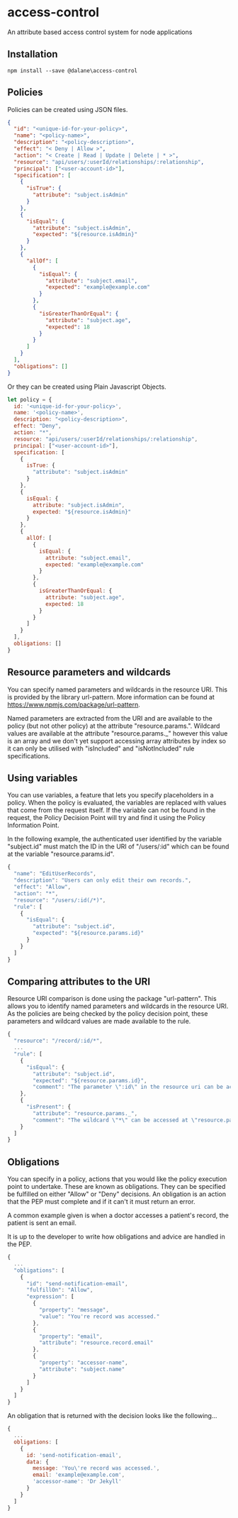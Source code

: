 # access-control
An attribute based access control system for node applications

## Installation

```
npm install --save @dalane\access-control
```

## Policies

Policies can be created using JSON files.

```JSON
{
  "id": "<unique-id-for-your-policy>",
  "name": "<policy-name>",
  "description": "<policy-description>",
  "effect": "< Deny | Allow >",
  "action": "< Create | Read | Update | Delete | * >",
  "resource": "api/users/:userId/relationships/:relationship",
  "principal": ["<user-account-id>"],
  "specification": [
    {
      "isTrue": {
        "attribute": "subject.isAdmin"
      }
    },
    {
      "isEqual": {
        "attribute": "subject.isAdmin",
        "expected": "${resource.isAdmin}"
      }
    },
    {
      "allOf": [
        {
          "isEqual": {
            "attribute": "subject.email",
            "expected": "example@example.com"
          }
        },
        {
          "isGreaterThanOrEqual": {
            "attribute": "subject.age",
            "expected": 18
          }
        }
      ]
    }
  ],
  "obligations": []
}
```

Or they can be created using Plain Javascript Objects.

```javascript
let policy = {
  id: '<unique-id-for-your-policy>',
  name: '<policy-name>',
  description: "<policy-description>",
  effect: "Deny",
  action: "*",
  resource: "api/users/:userId/relationships/:relationship",
  principal: ["<user-account-id>"],
  specification: [
    {
      isTrue: {
        "attribute": "subject.isAdmin"
      }
    },
    {
      isEqual: {
        attribute: "subject.isAdmin",
        expected: "${resource.isAdmin}"
      }
    },
    {
      allOf: [
        {
          isEqual: {
            attribute: "subject.email",
            expected: "example@example.com"
          }
        },
        {
          isGreaterThanOrEqual: {
            attribute: "subject.age",
            expected: 18
          }
        }
      ]
    }
  ],
  obligations: []
}
```

## Resource parameters and wildcards
You can specify named parameters and wildcards in the resource URI. This is provided by the library url-pattern.
More information can be found at https://www.npmjs.com/package/url-pattern.

Named parameters are extracted from the URI and are available to the policy (but not other policy)
at the attribute "resource.params.<name-of-parameter>". Wildcard values are available at
the attribute "resource.params._" however this value is an array and we don't yet
support accessing array attributes by index so it can only be utilised with "isIncluded"
and "isNotIncluded" rule specifications.

## Using variables
You can use variables, a feature that lets you specify placeholders in a policy. When the policy is evaluated, the variables are replaced with values that come from the request itself. If the variable can not be found in the request, the Policy Decision Point will try and find it using the Policy Information Point.

In the following example, the authenticated user identified by the variable "subject.id" must match the ID in the URI of "/users/:id" which can be found at the variable "resource.params.id".

```javascript
{
  "name": "EditUserRecords",
  "description": "Users can only edit their own records.",
  "effect": "Allow",
  "action": "*",
  "resource": "/users/:id(/*)",
  "rule": [
    {
      "isEqual": {
        "attribute": "subject.id",
        "expected": "${resource.params.id}"
      }
    }
  ]
}
```

## Comparing attributes to the URI
Resource URI comparison is done using the package "url-pattern". This allows you to identify
named parameters and wildcards in the resource URI. As the policies are
being checked by the policy decision point, these parameters and wildcard values
are made available to the rule.

```javascript
{
  "resource": "/record/:id/*",
  ...
  "rule": [
    {
      "isEqual": {
        "attribute": "subject.id",
        "expected": "${resource.params.id}",
        "comment": "The parameter \":id\" in the resource uri can be accessed at \"resource.params.id\"."
    },
    {
      "isPresent": {
        "attribute": "resource.params._",
        "comment": "The wildcard \"*\" can be accessed at \"resource.params._\" as an array. Accessing by index is not currently possible."
    }
  ]
}
```

## Obligations
You can specify in a policy, actions that you would like the policy execution point to undertake.
These are known as obligations. They can be specified be fulfilled on either "Allow" or
"Deny" decisions. An obligation is an action that the PEP must complete and if it can't it must return an error.

A common example given is when a doctor accesses a patient's record, the patient is sent an email.

It is up to the developer to write how obligations and advice are handled in the PEP.

```javascript
{
  ...
  "obligations": [
    {
      "id": "send-notification-email",
      "fulfillOn": "Allow",
      "expression": [
        {
          "property": "message",
          "value": "You're record was accessed."
        },
        {
          "property": "email",
          "attribute": "resource.record.email"
        },
        {
          "property": "accessor-name",
          "attribute": "subject.name"
        }
      ]
    }
  ]
}
```

An obligation that is returned with the decision looks like the following...

```javascript
{
  ...
  obligations: [
    {
      id: 'send-notification-email',
      data: {
        message: 'You\'re record was accessed.',
        email: 'example@example.com',
        'accessor-name': 'Dr Jekyll'
      }
    }
  ]
}
```
